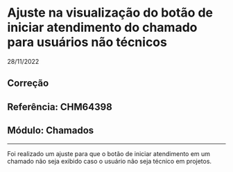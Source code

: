 # Ajuste na visualização do botão de iniciar atendimento do chamado para usuários não técnicos
28/11/2022
## Correção
## Referência: CHM64398
## Módulo: Chamados
***

Foi realizado um ajuste para que o botão de iniciar atendimento em um chamado não seja exibido caso o usuário não seja técnico em projetos.
